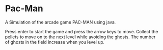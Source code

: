 # Pac-Man

A Simulation of the arcade game PAC-MAN using java.

Press enter to start the game and press the arrow keys to move.
Collect the pellets to move on to the next level while avoiding the ghosts.
The number of ghosts in the field increase when you level up.
